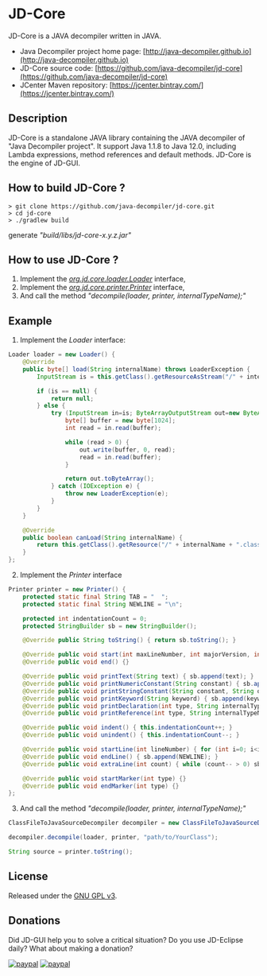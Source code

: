 # JD-Core

JD-Core is a JAVA decompiler written in JAVA.

- Java Decompiler project home page:
[http://java-decompiler.github.io](http://java-decompiler.github.io)
- JD-Core source code:
[https://github.com/java-decompiler/jd-core](https://github.com/java-decompiler/jd-core)
- JCenter Maven repository:
[https://jcenter.bintray.com/](https://jcenter.bintray.com/)

## Description
JD-Core is a standalone JAVA library containing the JAVA decompiler of
"Java Decompiler project". It support Java 1.1.8 to Java 12.0,
including Lambda expressions, method references and default methods.
JD-Core is the engine of JD-GUI.

## How to build JD-Core ?
```
> git clone https://github.com/java-decompiler/jd-core.git
> cd jd-core
> ./gradlew build
```
generate _"build/libs/jd-core-x.y.z.jar"_

## How to use JD-Core ?

1. Implement the
_[org.jd.core.loader.Loader](https://github.com/java-decompiler/jd-core/blob/master/src/main/java/org/jd/core/v1/api/loader/Loader.java)_
interface,
2. Implement the
_[org.jd.core.printer.Printer](https://github.com/java-decompiler/jd-core/blob/master/src/main/java/org/jd/core/v1/api/printer/Printer.java)_
interface,
3. And call the method _"decompile(loader, printer, internalTypeName);"_

## Example

1. Implement the _Loader_ interface:
```java
Loader loader = new Loader() {
    @Override
    public byte[] load(String internalName) throws LoaderException {
        InputStream is = this.getClass().getResourceAsStream("/" + internalName + ".class");

        if (is == null) {
            return null;
        } else {
            try (InputStream in=is; ByteArrayOutputStream out=new ByteArrayOutputStream()) {
                byte[] buffer = new byte[1024];
                int read = in.read(buffer);

                while (read > 0) {
                    out.write(buffer, 0, read);
                    read = in.read(buffer);
                }

                return out.toByteArray();
            } catch (IOException e) {
                throw new LoaderException(e);
            }
        }
    }

    @Override
    public boolean canLoad(String internalName) {
        return this.getClass().getResource("/" + internalName + ".class") != null;
    }
};
```

2. Implement the _Printer_ interface
```java
Printer printer = new Printer() {
    protected static final String TAB = "  ";
    protected static final String NEWLINE = "\n";

    protected int indentationCount = 0;
    protected StringBuilder sb = new StringBuilder();

    @Override public String toString() { return sb.toString(); }

    @Override public void start(int maxLineNumber, int majorVersion, int minorVersion) {}
    @Override public void end() {}

    @Override public void printText(String text) { sb.append(text); }
    @Override public void printNumericConstant(String constant) { sb.append(constant); }
    @Override public void printStringConstant(String constant, String ownerInternalName) { sb.append(constant); }
    @Override public void printKeyword(String keyword) { sb.append(keyword); }
    @Override public void printDeclaration(int type, String internalTypeName, String name, String descriptor) { sb.append(name); }
    @Override public void printReference(int type, String internalTypeName, String name, String descriptor, String ownerInternalName) { sb.append(name); }

    @Override public void indent() { this.indentationCount++; }
    @Override public void unindent() { this.indentationCount--; }

    @Override public void startLine(int lineNumber) { for (int i=0; i<indentationCount; i++) sb.append(TAB); }
    @Override public void endLine() { sb.append(NEWLINE); }
    @Override public void extraLine(int count) { while (count-- > 0) sb.append(NEWLINE); }

    @Override public void startMarker(int type) {}
    @Override public void endMarker(int type) {}
};
```

3. And call the method _"decompile(loader, printer, internalTypeName);"_
```java
ClassFileToJavaSourceDecompiler decompiler = new ClassFileToJavaSourceDecompiler();

decompiler.decompile(loader, printer, "path/to/YourClass");

String source = printer.toString();
```

## License
Released under the [GNU GPL v3](LICENSE).

## Donations
Did JD-GUI help you to solve a critical situation? Do you use JD-Eclipse daily? What about making a donation?

[![paypal](https://raw.githubusercontent.com/java-decompiler/jd-core/master/src/website/img/btn_donate_euro.gif)](https://www.paypal.com/cgi-bin/webscr?cmd=_s-xclick&hosted_button_id=C88ZMVZ78RF22) [![paypal](https://raw.githubusercontent.com/java-decompiler/jd-core/master/src/website/img/btn_donate_usd.gif)](https://www.paypal.com/cgi-bin/webscr?cmd=_s-xclick&hosted_button_id=CRMXT4Y4QLQGU)
